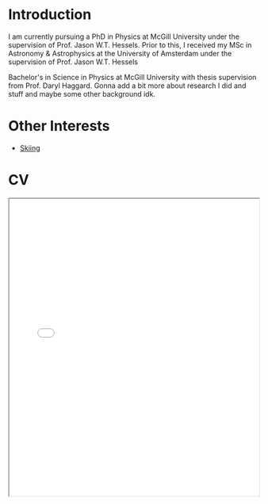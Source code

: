 # Introduction

I am currently pursuing a PhD in Physics at McGill University under the supervision of Prof. Jason W.T. Hessels. Prior to this, I received my MSc in Astronomy & Astrophysics at the University of Amsterdam under the supervision of Prof. Jason W.T. Hessels 


Bachelor's in Science in Physics at McGill University with thesis supervision from Prof. Daryl Haggard. Gonna add a bit more about research I did and stuff and maybe some other background idk.


# Other Interests

- [Skiing](./skiing.md)



# CV

<!-- How to embed a PDF -->
<iframe width="100%" height="600" src="./media/CV.pdf">